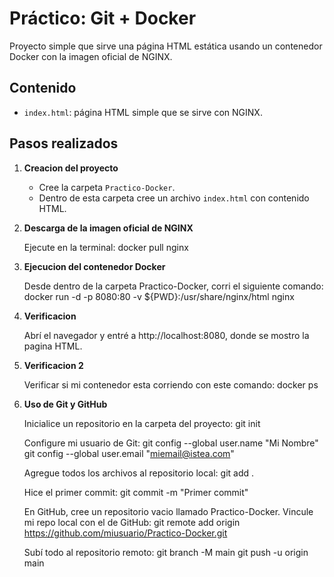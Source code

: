 
# Práctico: Git + Docker

Proyecto simple que sirve una página HTML estática usando un contenedor Docker con la imagen oficial de NGINX.

## Contenido

- `index.html`: página HTML simple que se sirve con NGINX.

## Pasos realizados


1. **Creacion del proyecto**

   - Cree la carpeta `Practico-Docker`.
   - Dentro de esta carpeta cree un archivo `index.html` con contenido HTML.

2. **Descarga de la imagen oficial de NGINX**

   Ejecute en la terminal:
   docker pull nginx

3. **Ejecucion del contenedor Docker**

    Desde dentro de la carpeta Practico-Docker, corri el siguiente comando:
    docker run -d -p 8080:80 -v ${PWD}:/usr/share/nginx/html nginx

3. **Verificacion**
 
    Abrí el navegador y entré a http://localhost:8080, donde se mostro la pagina HTML.

3. **Verificacion 2**
  
    Verificar si mi contenedor esta corriendo con este comando:
    docker ps

4. **Uso de Git y GitHub**

   Inicialice un repositorio en la carpeta del proyecto:
    git init

   Configure mi usuario de Git:
    git config --global user.name "Mi Nombre"
    git config --global user.email "miemail@istea.com"
   
   Agregue todos los archivos al repositorio local:
    git add .

   Hice el primer commit:
    git commit -m "Primer commit"

   En GitHub, cree un repositorio vacio llamado Practico-Docker.
   Vincule mi repo local con el de GitHub:
    git remote add origin https://github.com/miusuario/Practico-Docker.git

   Subí todo al repositorio remoto:
    git branch -M main
    git push -u origin main